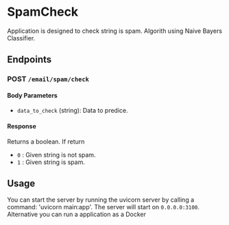 # SpamCheck
Application is designed to check string is spam. Algorith using Naive Bayers Classifier. 

## Endpoints
### POST `/email/spam/check`

#### Body Parameters
- `data_to_check` (string): Data to predice.
#### Response
Returns a boolean. If return 
- `0` : Given string is not spam.
- `1` : Given string is spam.

## Usage
You can start the server by running the uvicorn server by calling a command: 'uvicorn main:app'. The server will start on `0.0.0.0:3100`.
Alternative you can run a application as a Docker
